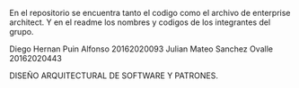 En el repositorio se encuentra tanto el codigo como el archivo de enterprise architect. Y en el readme los nombres y codigos de los integrantes del grupo.

Diego Hernan Puin Alfonso 20162020093 Julian Mateo Sanchez Ovalle 20162020443

DISEÑO ARQUITECTURAL DE SOFTWARE Y PATRONES.
